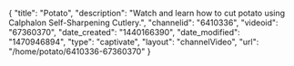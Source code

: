 {
    "title": "Potato",
    "description": "Watch and learn how to cut potato using Calphalon Self-Sharpening Cutlery.",
    "channelid": "6410336",
    "videoid": "67360370",
    "date_created": "1440166390",
    "date_modified": "1470946894",
    "type": "captivate",
    "layout": "channelVideo",
    "url": "\/home\/potato\/6410336-67360370"
}